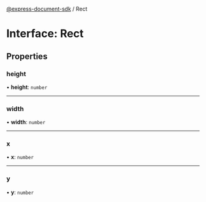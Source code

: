 [@express-document-sdk](../overview.md) / Rect

# Interface: Rect

## Properties

### height

• **height**: `number`

---

### width

• **width**: `number`

---

### x

• **x**: `number`

---

### y

• **y**: `number`
